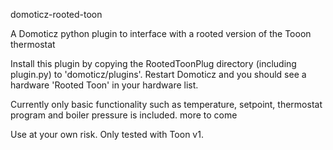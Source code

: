 domoticz-rooted-toon

A Domoticz python plugin to interface with a rooted version of the Tooon thermostat



Install this plugin by copying the RootedToonPlug directory (including plugin.py) to 'domoticz/plugins'. Restart Domoticz and you should see a hardware 'Rooted Toon' in your hardware list.

Currently only basic functionality such as temperature, setpoint, thermostat program and boiler pressure is included. more to come

Use at your own risk.
Only tested with Toon v1.
